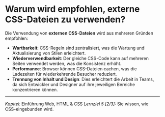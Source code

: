 # Warum wird empfohlen, externe CSS-Dateien zu verwenden?

Die Verwendung von **externen CSS-Dateien** wird aus mehreren Gründen empfohlen:
- **Wartbarkeit**: CSS-Regeln sind zentralisiert, was die Wartung und Aktualisierung von Stilen erleichtert.
- **Wiederverwendbarkeit**: Der gleiche CSS-Code kann auf mehreren Seiten verwendet werden, was die Konsistenz erhöht.
- **Performance**: Browser können CSS-Dateien cachen, was die Ladezeiten für wiederkehrende Besucher reduziert.
- **Trennung von Inhalt und Design**: Dies erleichtert die Arbeit in Teams, da sich Entwickler und Designer auf ihre jeweiligen Bereiche konzentrieren können.

---

_Kapitel:_ Einführung Web, HTML & CSS
_Lernziel 5 \[2/3\]:_ Sie wissen, wie CSS-eingebunden wird.
